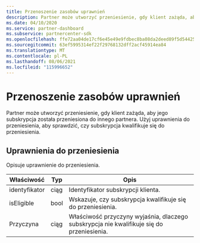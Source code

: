 ```yaml
---
title: Przenoszenie zasobów uprawnień
description: Partner może utworzyć przeniesienie, gdy klient zażąda, aby jego subskrypcja została przeniesiona do innego partnera.
ms.date: 04/10/2020
ms.service: partner-dashboard
ms.subservice: partnercenter-sdk
ms.openlocfilehash: ffe72aa04de17cf6e45e49e9fdbec8ba08da2deed89f5d54425a17825c91a53a
ms.sourcegitcommit: 63ef5995314ef22f29768132dff2acf45914ea84
ms.translationtype: MT
ms.contentlocale: pl-PL
ms.lasthandoff: 08/06/2021
ms.locfileid: "115996652"
---
```

# <a name="transfereligibility-resources"></a>Przenoszenie zasobów uprawnień

Partner może utworzyć przeniesienie, gdy klient zażąda, aby jego subskrypcja została przeniesiona do innego partnera. Użyj uprawnienia do przeniesienia, aby sprawdzić, czy subskrypcja kwalifikuje się do przeniesienia.

## <a name="transfereligibility"></a>Uprawnienia do przeniesienia

Opisuje uprawnienie do przeniesienia.

| Właściwość              | Typ             | Opis                                                                              |
|-----------------------|------------------|------------------------------------------------------------------------------------------|
| identyfikator                    | ciąg           | Identyfikator subskrypcji klienta.                                                  |
| isEligible            | bool             | Wskazuje, czy subskrypcja kwalifikuje się do przeniesienia.                         |
| Przyczyna                | ciąg           | Właściwość przyczyny wyjaśnia, dlaczego subskrypcja nie kwalifikuje się do przeniesienia. |